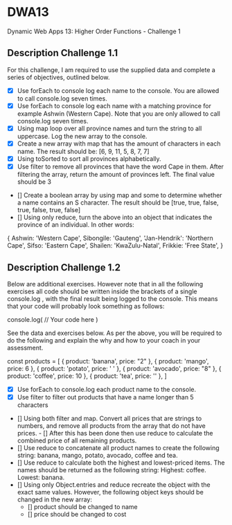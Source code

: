 # DWA13
Dynamic Web Apps 13: Higher Order Functions - Challenge 1

## Description Challenge 1.1
For this challenge, I am required to use the supplied data and complete a series of objectives, outlined below.


- [X] Use forEach to console log each name to the console. You are allowed to call console.log seven times.
- [X] Use forEach to console log each name with a matching province for example Ashwin (Western Cape). Note that you are only allowed to call console.log seven times.
- [X] Using map loop over all province names and turn the string to all uppercase. Log the new array to the console.
- [X] Create a new array with map that has the amount of characters in each name. The result should be: [6, 9, 11, 5, 8, 7, 7]
- [X] Using toSorted to sort all provinces alphabetically.
- [X] Use filter to remove all provinces that have the word Cape in them. After filtering the array, return the amount of provinces left. The final value should be 3
- [] Create a boolean array by using map and some to determine whether a name contains an S character. The result should be [true, true, false, true, false, true, false]
- [] Using only reduce, turn the above into an object that indicates the province of an individual. In other words:

{
  Ashwin: 'Western Cape',
	Sibongile: 'Gauteng',
  'Jan-Hendrik': 'Northern Cape',
	Sifso: 'Eastern Cape',
	Shailen: 'KwaZulu-Natal',
	Frikkie: 'Free State',
}


## Description Challenge 1.2
Below are additional exercises. However note that in all the following exercises all code should be written inside the brackets of a single console.log , with the final result being logged to the console. This means that your code will probably look something as follows:

console.log(
  // Your code here
)

See the data and exercises below. As per the above, you will be required to do the following and explain the why and how to your coach in your assessment.

const products = [
  { product: 'banana', price: "2" },
  { product: 'mango', price: 6 },
  { product: 'potato', price: ' ' },
  { product: 'avocado', price: "8" },
  { product: 'coffee', price: 10 },
  { product: 'tea', price: '' },
]
- [X] Use forEach to console.log each product name to the console.
- [X] Use filter to filter out products that have a name longer than 5 characters
- [] Using both filter and map. Convert all prices that are strings to numbers, and remove all products from the array that do not have prices. - [] After this has been done then use reduce to calculate the combined price of all remaining products.
- [] Use reduce to concatenate all product names to create the following string: banana, mango, potato, avocado, coffee and tea.
- [] Use reduce to calculate both the highest and lowest-priced items. The names should be returned as the following string: Highest: coffee. Lowest: banana.
- [] Using only Object.entries and reduce recreate the object with the exact same values. However, the following object keys should be changed in the new array:
  - [] product should be changed to name
  - [] price should be changed to cost